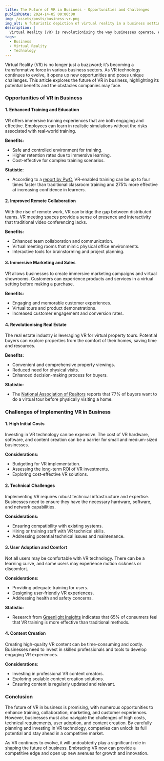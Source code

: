 ```yaml
---
title: The Future of VR in Business - Opportunities and Challenges
publishDate: 2024-14-05 00:00:00
img: /assets/posts/business-vr.png
img_alt: A futuristic depiction of virtual reality in a business setting
description: |
  Virtual Reality (VR) is revolutionising the way businesses operate, offering new opportunities and presenting unique challenges. Explore how VR can transform various business sectors and the hurdles that need to be overcome.
tags:
  - Business
  - Virtual Reality
  - Technology
---
```


Virtual Reality (VR) is no longer just a buzzword; it’s becoming a transformative force in various business sectors. As VR technology continues to evolve, it opens up new opportunities and poses unique challenges. This article explores the future of VR in business, highlighting its potential benefits and the obstacles companies may face.

### Opportunities of VR in Business

#### 1. Enhanced Training and Education

VR offers immersive training experiences that are both engaging and effective. Employees can learn in realistic simulations without the risks associated with real-world training.

**Benefits:**
- Safe and controlled environment for training.
- Higher retention rates due to immersive learning.
- Cost-effective for complex training scenarios.

**Statistic:**
- According to a [report by PwC](https://www.pwc.com.au/digitalpulse/virtual-reality-vr-training.html), VR-enabled training can be up to four times faster than traditional classroom training and 275% more effective at increasing confidence in learners.

#### 2. Improved Remote Collaboration

With the rise of remote work, VR can bridge the gap between distributed teams. VR meeting spaces provide a sense of presence and interactivity that traditional video conferencing lacks.

**Benefits:**
- Enhanced team collaboration and communication.
- Virtual meeting rooms that mimic physical office environments.
- Interactive tools for brainstorming and project planning.

#### 3. Immersive Marketing and Sales

VR allows businesses to create immersive marketing campaigns and virtual showrooms. Customers can experience products and services in a virtual setting before making a purchase.

**Benefits:**
- Engaging and memorable customer experiences.
- Virtual tours and product demonstrations.
- Increased customer engagement and conversion rates.

#### 4. Revolutionising Real Estate

The real estate industry is leveraging VR for virtual property tours. Potential buyers can explore properties from the comfort of their homes, saving time and resources.

**Benefits:**
- Convenient and comprehensive property viewings.
- Reduced need for physical visits.
- Enhanced decision-making process for buyers.

**Statistic:**
- The [National Association of Realtors](https://www.linkedin.com/pulse/transforming-real-estate-impact-virtual-reality-technology-gl47f/) reports that 77% of buyers want to do a virtual tour before physically visiting a home.

### Challenges of Implementing VR in Business

#### 1. High Initial Costs

Investing in VR technology can be expensive. The cost of VR hardware, software, and content creation can be a barrier for small and medium-sized businesses.

**Considerations:**
- Budgeting for VR implementation.
- Assessing the long-term ROI of VR investments.
- Exploring cost-effective VR solutions.

#### 2. Technical Challenges

Implementing VR requires robust technical infrastructure and expertise. Businesses need to ensure they have the necessary hardware, software, and network capabilities.

**Considerations:**
- Ensuring compatibility with existing systems.
- Hiring or training staff with VR technical skills.
- Addressing potential technical issues and maintenance.

#### 3. User Adoption and Comfort

Not all users may be comfortable with VR technology. There can be a learning curve, and some users may experience motion sickness or discomfort.

**Considerations:**
- Providing adequate training for users.
- Designing user-friendly VR experiences.
- Addressing health and safety concerns.

**Statistic:**
- Research from [Greenlight Insights](https://www.linkedin.com/pulse/effectiveness-immersive-experiences-retail-adi-stephan-ivfnc/) indicates that 65% of consumers feel that VR training is more effective than traditional methods.

#### 4. Content Creation

Creating high-quality VR content can be time-consuming and costly. Businesses need to invest in skilled professionals and tools to develop engaging VR experiences.

**Considerations:**
- Investing in professional VR content creators.
- Exploring scalable content creation solutions.
- Ensuring content is regularly updated and relevant.

### Conclusion

The future of VR in business is promising, with numerous opportunities to enhance training, collaboration, marketing, and customer experiences. However, businesses must also navigate the challenges of high costs, technical requirements, user adoption, and content creation. By carefully planning and investing in VR technology, companies can unlock its full potential and stay ahead in a competitive market.

As VR continues to evolve, it will undoubtedly play a significant role in shaping the future of business. Embracing VR now can provide a competitive edge and open up new avenues for growth and innovation.
